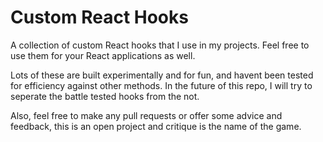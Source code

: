# Custom React Hooks
A collection of custom React hooks that I use in my projects. Feel free to use them for your React applications as well.

Lots of these are built experimentally and for fun, and havent been tested for efficiency against other methods. In the future of this repo, I will try to seperate the battle tested hooks from the not.

Also, feel free to make any pull requests or offer some advice and feedback, this is an open project and critique is the name of the game.
